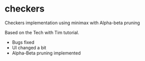 # checkers
 Checkers implementation using minimax with Alpha-beta pruning 

Based on the Tech with Tim tutorial.
 - Bugs fixed
 - UI changed a bit
 - Alpha-Beta pruning implemented
